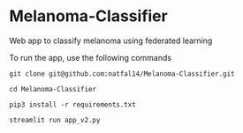 # Melanoma-Classifier
Web app to classify melanoma using federated learning

To run the app, use the following commands


`git clone git@github.com:natfal14/Melanoma-Classifier.git`

`cd Melanoma-Classifier`

`pip3 install -r requirements.txt`

`streamlit run app_v2.py`

